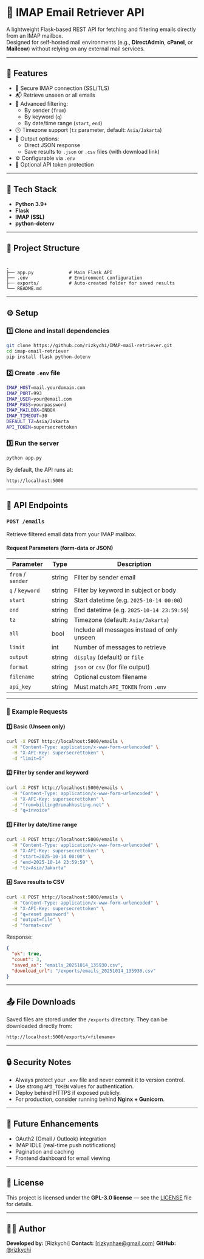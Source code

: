 # 📧 IMAP Email Retriever API

A lightweight Flask-based REST API for fetching and filtering emails directly from an IMAP mailbox.  
Designed for self-hosted mail environments (e.g., **DirectAdmin**, **cPanel**, or **Mailcow**) without relying on any external mail services.

---

## 🚀 Features

- 🔐 Secure IMAP connection (SSL/TLS)
- 📬 Retrieve unseen or all emails
- 🎯 Advanced filtering:
  - By sender (`from`)
  - By keyword (`q`)
  - By date/time range (`start`, `end`)
- 🕒 Timezone support (`tz` parameter, default: `Asia/Jakarta`)
- 💾 Output options:
  - Direct JSON response
  - Save results to `.json` or `.csv` files (with download link)
- ⚙️ Configurable via `.env`
- 🧩 Optional API token protection

---

## 🧱 Tech Stack

- **Python 3.9+**
- **Flask**
- **IMAP (SSL)**
- **python-dotenv**

---

## 📂 Project Structure

```

.
├── app.py             # Main Flask API
├── .env               # Environment configuration
├── exports/           # Auto-created folder for saved results
└── README.md

````

---

## ⚙️ Setup

### 1️⃣ Clone and install dependencies
```bash
git clone https://github.com/rizkychi/IMAP-mail-retriever.git
cd imap-email-retriever
pip install flask python-dotenv
````

### 2️⃣ Create `.env` file

```bash
IMAP_HOST=mail.yourdomain.com
IMAP_PORT=993
IMAP_USER=your@email.com
IMAP_PASS=yourpassword
IMAP_MAILBOX=INBOX
IMAP_TIMEOUT=30
DEFAULT_TZ=Asia/Jakarta
API_TOKEN=supersecrettoken
```

### 3️⃣ Run the server

```bash
python app.py
```

By default, the API runs at:

```
http://localhost:5000
```

---

## 🧭 API Endpoints

### `POST /emails`

Retrieve filtered email data from your IMAP mailbox.

#### Request Parameters (form-data or JSON)

| Parameter         | Type   | Description                                 |
| ----------------- | ------ | ------------------------------------------- |
| `from` / `sender` | string | Filter by sender email                      |
| `q` / `keyword`   | string | Filter by keyword in subject or body        |
| `start`           | string | Start datetime (e.g. `2025-10-14 00:00`)    |
| `end`             | string | End datetime (e.g. `2025-10-14 23:59:59`)   |
| `tz`              | string | Timezone (default: `Asia/Jakarta`)          |
| `all`             | bool   | Include all messages instead of only unseen |
| `limit`           | int    | Number of messages to retrieve              |
| `output`          | string | `display` (default) or `file`               |
| `format`          | string | `json` or `csv` (for file output)           |
| `filename`        | string | Optional custom filename                    |
| `api_key`         | string | Must match `API_TOKEN` from `.env`          |

---

### 🧪 Example Requests

#### 1️⃣ Basic (Unseen only)

```bash
curl -X POST http://localhost:5000/emails \
  -H "Content-Type: application/x-www-form-urlencoded" \
  -H "X-API-Key: supersecrettoken" \
  -d "limit=5"
```

#### 2️⃣ Filter by sender and keyword

```bash
curl -X POST http://localhost:5000/emails \
  -H "Content-Type: application/x-www-form-urlencoded" \
  -H "X-API-Key: supersecrettoken" \
  -d "from=billing@rumahhosting.net" \
  -d "q=invoice"
```

#### 3️⃣ Filter by date/time range

```bash
curl -X POST http://localhost:5000/emails \
  -H "Content-Type: application/x-www-form-urlencoded" \
  -H "X-API-Key: supersecrettoken" \
  -d "start=2025-10-14 00:00" \
  -d "end=2025-10-14 23:59:59" \
  -d "tz=Asia/Jakarta"
```

#### 4️⃣ Save results to CSV

```bash
curl -X POST http://localhost:5000/emails \
  -H "Content-Type: application/x-www-form-urlencoded" \
  -H "X-API-Key: supersecrettoken" \
  -d "q=reset password" \
  -d "output=file" \
  -d "format=csv"
```

Response:

```json
{
  "ok": true,
  "count": 3,
  "saved_as": "emails_20251014_135930.csv",
  "download_url": "/exports/emails_20251014_135930.csv"
}
```

---

## 📤 File Downloads

Saved files are stored under the `/exports` directory.
They can be downloaded directly from:

```
http://localhost:5000/exports/<filename>
```

---

## 🔒 Security Notes

* Always protect your `.env` file and never commit it to version control.
* Use strong `API_TOKEN` values for authentication.
* Deploy behind HTTPS if exposed publicly.
* For production, consider running behind **Nginx + Gunicorn**.

---

## 🧠 Future Enhancements

* OAuth2 (Gmail / Outlook) integration
* IMAP IDLE (real-time push notifications)
* Pagination and caching
* Frontend dashboard for email viewing

---

## 🪪 License

This project is licensed under the **GPL-3.0 license** — see the [LICENSE](LICENSE) file for details.

---

## 🧑‍💻 Author

**Developed by:** [Rizkychi]
**Contact:** [[rizkynhae@gmail.com](mailto:rizkynhae@gmail.com)]
**GitHub:** [@rizkychi](https://github.com/rizkychi)

```